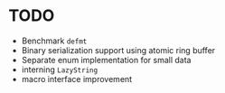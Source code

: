 # TODO
- Benchmark ```defmt```
- Binary serialization support using atomic ring buffer
- Separate enum implementation for small data
- interning ```LazyString```
- macro interface improvement